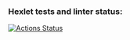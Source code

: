 ### Hexlet tests and linter status:
[![Actions Status](https://github.com/Neksus87/java-project-78/actions/workflows/hexlet-check.yml/badge.svg)](https://github.com/Neksus87/java-project-78/actions)